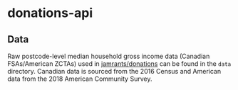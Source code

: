 # donations-api

## Data

Raw postcode-level median household gross income data (Canadian FSAs/American ZCTAs) used in [jamrants/donations](https://github.com/jamrants/donations) can be found in the `data` directory.
Canadian data is sourced from the 2016 Census and American data from the 2018 American Community Survey.
